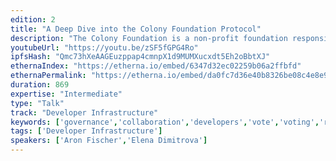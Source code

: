 ```yaml
---
edition: 2
title: "A Deep Dive into the Colony Foundation Protocol"
description: "The Colony Foundation is a non-profit foundation responsible for developing the open source Colony smart contract network on Ethereum. We see the Colony Network as infrastructure for internet organisations and part of the remit of the foundation will be supporting the development of applications on top of the protocol. This talk will give an in-depth look in to how it works."
youtubeUrl: "https://youtu.be/zSF5fGPG4Ro"
ipfsHash: "Qmc73hXeAAGEuzppap4cmnpX1d9MUMXucxdt5Eh2oBbtXJ"
ethernaIndex: "https://etherna.io/embed/6347d32ec02259b06a2ffbfd"
ethernaPermalink: "https://etherna.io/embed/da0fc7d36e40b8326be08c4e8e91db5ae96c66d4574a1dad8fd8522fd46092e5"
duration: 869
expertise: "Intermediate"
type: "Talk"
track: "Developer Infrastructure"
keywords: ['governance','collaboration','developers','vote','voting','reputation','sybil','token','weighted','locking','liquidity','incentive','polls','bandwagon','scalability','secret','vault','accounts','validity']
tags: ['Developer Infrastructure']
speakers: ['Aron Fischer','Elena Dimitrova']
---
```


